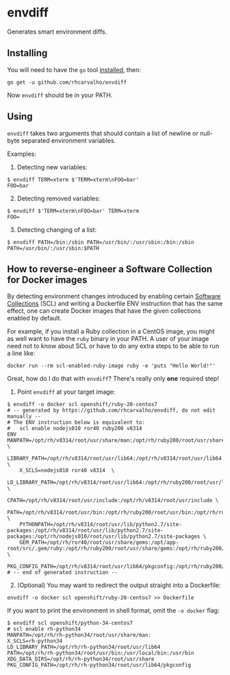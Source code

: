 # envdiff

Generates smart environment diffs.


## Installing

You will need to have the `go` tool [installed](https://golang.org/doc/install),
then:

```
go get -u github.com/rhcarvalho/envdiff
```

Now `envdiff` should be in your PATH.

## Using

`envdiff` takes two arguments that should contain a list of newline or null-byte
separated environment variables.

Examples:

1. Detecting new variables:

  ```console
  $ envdiff TERM=xterm $'TERM=xterm\nFOO=bar'
  FOO=bar
  ```

2. Detecting removed variables:

  ```console
  $ envdiff $'TERM=xterm\nFOO=bar' TERM=xterm
  FOO=
  ```

3. Detecting changing of a list:

  ```console
  $ envdiff PATH=/bin:/sbin PATH=/usr/bin/:/usr/sbin:/bin:/sbin
  PATH=/usr/bin/:/usr/sbin:$PATH
  ```


## How to reverse-engineer a Software Collection for Docker images

By detecting environment changes introduced by enabling certain [Software
Collections](https://www.softwarecollections.org) (SCL) and writing a Dockerfile
ENV instruction that has the same effect, one can create Docker images that have
the given collections enabled by default.

For example, if you install a Ruby collection in a CentOS image, you might as
well want to have the `ruby` binary in your PATH. A user of your image need not
to know about SCL or have to do any extra steps to be able to run a line like:

```
docker run --rm scl-enabled-ruby-image ruby -e 'puts "Hello World!"'
```

Great, how do I do that with `envdiff`? There's really only **one** required
step!

1. Point `envdiff` at your target image:

  ```console
  $ envdiff -o docker scl openshift/ruby-20-centos7
  # -- generated by https://github.com/rhcarvalho/envdiff, do not edit manually --
  # The ENV instruction below is equivalent to:
  #   scl enable nodejs010 ror40 ruby200 v8314
  ENV MANPATH=/opt/rh/v8314/root/usr/share/man:/opt/rh/ruby200/root/usr/share/man:/opt/rh/ror40/root/usr/share/man:/opt/rh/v8314/root/usr/share/man:/opt/rh/nodejs010/root/usr/share/man: \
      LIBRARY_PATH=/opt/rh/v8314/root/usr/lib64:/opt/rh/v8314/root/usr/lib64 \
      X_SCLS=nodejs010 ror40 v8314  \
      LD_LIBRARY_PATH=/opt/rh/v8314/root/usr/lib64:/opt/rh/ruby200/root/usr/lib64:/opt/rh/ror40/root/usr/lib64:/opt/rh/v8314/root/usr/lib64:/opt/rh/nodejs010/root/usr/lib64 \
      CPATH=/opt/rh/v8314/root/usr/include:/opt/rh/v8314/root/usr/include \
      PATH=/opt/rh/v8314/root/usr/bin:/opt/rh/ruby200/root/usr/bin:/opt/rh/ror40/root/usr/bin:/opt/rh/v8314/root/usr/bin:/opt/rh/nodejs010/root/usr/bin:/usr/local/bin:/usr/bin \
      PYTHONPATH=/opt/rh/v8314/root/usr/lib/python2.7/site-packages:/opt/rh/v8314/root/usr/lib/python2.7/site-packages:/opt/rh/nodejs010/root/usr/lib/python2.7/site-packages \
      GEM_PATH=/opt/rh/ror40/root/usr/share/gems:/opt/app-root/src/.gem/ruby:/opt/rh/ruby200/root/usr/share/gems:/opt/rh/ruby200/root/usr/local/share/gems \
      PKG_CONFIG_PATH=/opt/rh/v8314/root/usr/lib64/pkgconfig:/opt/rh/ruby200/root/usr/lib64/pkgconfig:/opt/rh/ror40/root/usr/lib64/pkgconfig:/opt/rh/v8314/root/usr/lib64/pkgconfig
  # -- end of generated instruction --
  ```

2. (Optional) You may want to redirect the output straight into a Dockerfile:

  ```
  envdiff -o docker scl openshift/ruby-20-centos7 >> Dockerfile
  ```

If you want to print the environment in shell format, omit the `-o docker` flag:

```console
$ envdiff scl openshift/python-34-centos7
# scl enable rh-python34
MANPATH=/opt/rh/rh-python34/root/usr/share/man:
X_SCLS=rh-python34
LD_LIBRARY_PATH=/opt/rh/rh-python34/root/usr/lib64
PATH=/opt/rh/rh-python34/root/usr/bin:/usr/local/bin:/usr/bin
XDG_DATA_DIRS=/opt/rh/rh-python34/root/usr/share
PKG_CONFIG_PATH=/opt/rh/rh-python34/root/usr/lib64/pkgconfig
```
